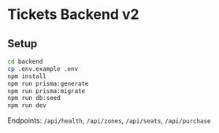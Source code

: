 # Tickets Backend v2

## Setup
```bash
cd backend
cp .env.example .env
npm install
npm run prisma:generate
npm run prisma:migrate
npm run db:seed
npm run dev
```
Endpoints: `/api/health`, `/api/zones`, `/api/seats`, `/api/purchase`
